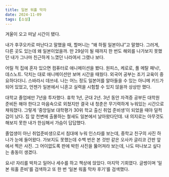 ```yaml
---
title: 일본 워홀 막차
date: 2024-11-09
tags: [소설]
---
```


겨울이 오고 떠날 시간이 됐다. 

내가 후쿠오카로 떠난다고 말했을 때, 할머니는 “왜 하필 일본이냐”고 말했다. 그러게, 다른 곳도 있는데 왜 일본이었을까. 만 29살이 될 때까지 한 번도 해외를 나가보지 못했던 내가 그나마 친근하게 느꼈던 나라여서 그랬나 보다. 

어릴 적 집에 혼자 있으면 컴퓨터로 애니메이션을 봤다. 원피스, 케로로, 풀 메탈 패닉!, 데스노트. 닥치는 대로 애니메이션만 보며 시간을 때웠다. 외국어 공부는 조기 교육이 중요하다더니. 스바라시 데쓰네. 나는 어느 정도 일본어를 알아들을 수 있는 아니메 키드가 되어 있었고, 언젠가 일본에서 니혼고 실력을 시험할 수 있지 않을까 상상만 했다.

대학교 졸업에만 7년을 투자했다. 휴학 1년, 군대 2년. 3년 동안 자격증 공부든 대학원 준비든 해야 한다고 마음속으로 외쳤지만 결국 내 청춘은 무기력하게 누워있는 시간으로 채워졌다. 그렇게 ‘중앙일보 대학평가 30위 학교 출신 취업 준비생’이 되었을 때야 덜컥 겁이 났다. 집 앞 천변에 출몰하는 철새도 일본에서 날아왔다던데. 내 의지로는 아무것도 해보지 못한 내가 한심해서 가슴이 답답했다.

졸업생이 아닌 취업준비생으로서 침대에 누워 인스타를 보는데, 중학교 친구의 사진 하나가 눈에 들어왔다. 가보지도 못했는데 수백 번은 본 것만 같은 오사카 글리코 간판 앞에서 찍은 사진. 그 어이없도록 판에 박힌 사진을 뚫어져라 보는데, 나도 떠나보고 싶다는 충동이 생겼다.

요시! 자리를 박차고 일어나 세수를 하고 책상에 앉았다. 마지막 기회였다. 글썽이며 ’일본 워홀 준비’를 검색하고 또 한 번 ‘일본 워홀 막차 후기’를 검색했다.